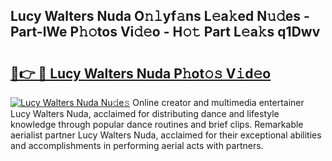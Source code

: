 ## Lucy Walters Nuda O𝚗𝚕yf𝚊ns L𝚎a𝚔ed N𝚞𝚍es - Part-lWe P𝚑𝚘tos Vi𝚍𝚎o - H𝚘𝚝 Part L𝚎a𝚔s q1Dwv

# <h2><a href="http://kf9yyxk.oniu.top/?m=Lucy+Walters+Nuda">🔗👉 🔴 Lucy Walters Nuda P𝚑ot𝚘𝚜 V𝚒d𝚎o</a></h2>

[![Lucy Walters Nuda Nu𝚍e𝚜](https://i.imgur.com/0qMVB7G.gif)](http://kf9yyxk.oniu.top/?m=Lucy+Walters+Nuda)
Online creator and multimedia entertainer Lucy Walters Nuda, acclaimed for distributing dance and lifestyle knowledge through popular dance routines and brief clips. Remarkable aerialist partner Lucy Walters Nuda, acclaimed for their exceptional abilities and accomplishments in performing aerial acts with partners.  
